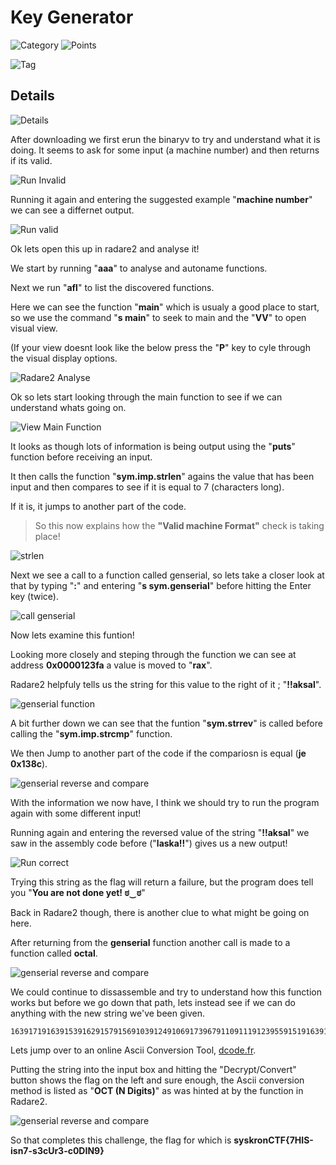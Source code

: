 # Key Generator

![Category](http://img.shields.io/badge/Category-Wednesday-orange?style=for-the-badge) ![Points](http://img.shields.io/badge/Points-300-brightgreen?style=for-the-badge)

![Tag](https://img.shields.io/badge/Tag-reverse-engineering-blue?style=plastic)

## Details

![Details](images/keygen_details.png)

After downloading we first erun the binaryv to try and understand what it is doing. It seems to ask for some input (a machine number) and then returns if its valid.

![Run Invalid](images/keygen_run_keygen_invalid_input.png)

Running it again and entering the suggested example "**machine number**" we can see a differnet output.

![Run valid](images/keygen_run_keygen_valid_input.png)

Ok lets open this up in radare2 and analyse it!

We start by running "**aaa**" to analyse and autoname functions.

Next we run "**afl**" to list the discovered functions.

Here we can see the function "**main**" which is usualy a good place to start, so we use the command "**s main**" to seek to main and the "**VV**" to open visual view. 

(If your view doesnt look like the below press the "**P**" key to cyle through the visual display options.

![Radare2 Analyse](images/keygen_r2_step1.png)

Ok so lets start looking through the main function to see if we can understand whats going on.

![View Main Function](images/keygen_r2_step2.png)

It looks as though lots of information is being output using the "**puts**" function before receiving an input. 

It then calls the function "**sym.imp.strlen**" agains the value that has been input and then compares to see if it is equal to 7 (characters long).

If it is, it jumps to another part of the code.

> So this now explains how the **"Valid machine Format"** check is taking place!

![strlen](images/keygen_r2_strlen.png)

Next we see a call to a function called genserial, so lets take a closer look at that by typing "**:**" and entering "**s sym.genserial**" before hitting  the Enter key (twice).

![call genserial](images/keygen_seek_genserial.png)

Now lets examine this funtion!

Looking more closely and steping through the function we can see at address **0x0000123fa** a value is moved to "**rax**".

Radare2 helpfuly tells us the string for this value to the right of it ; "**!!aksal**".

![genserial function](images/keygen_genserial.png)

A bit further down we can see that the funtion "**sym.strrev**" is called before calling the "**sym.imp.strcmp**" function. 

We then Jump to another part of the code if the compariosn is equal (**je 0x138c**).

![genserial reverse and compare](images/keygen_genserial_JE.png)

With the information we now have, I think we should try to run the program again with some different input!

Running again and entering the reversed value of the string "**!!aksal**" we saw in the assembly code before ("**laska!!**") gives us a new output!

![Run correct](images/keygen_run_keygen_valid_correct.png)

Trying this string as the flag will return a failure, but the program does tell you "**You are not done yet! ಠ‿ಠ**"

Back in Radare2 though, there is another clue to what might be going on here. 

After returning from the **genserial** function another call is made to a function called **octal**.

![genserial reverse and compare](images/keygen_genserial_call_octal.png)

We could continue to dissassemble and try to understand how this function works but before we go down that path, lets instead see if we can do anything with the new string we've been given. 

```
1639171916391539162915791569103912491069173967911091119123955915191639156967955916396391439125916296395591439609104911191169719175
```

Lets jump over to an online Ascii Conversion Tool, [dcode.fr](https://www.dcode.fr/ascii-code).

Putting the string into the input box and hitting the "Decrypt/Convert" button shows the flag on the left and sure enough, the Ascii conversion method is listed as "**OCT (N Digits)**" as was hinted at by the function in Radare2.

![genserial reverse and compare](images/keygen_ascii_dcode.png)

So that completes this challenge, the flag for which is **syskronCTF{7HIS-isn7-s3cUr3-c0DIN9}**


